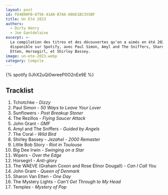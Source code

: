 ```yaml
---
layout: post
id: FD4B90FB-0756-41A0-B7A6-886E1BC355BF
title: Un Été 2023
authors:
  - Dirty Henry
  - Joe Gantdelaine
excerpt: >-
  La compilation des titres et des découvertes qu'on a aimés en été 2023,
  disponible sur Spotify, avec Paul Simon, Amyl and The Sniffers, Sharon Van
  Etten, Horsegirl, et Shirley Bassey.
image: un-ete-2023.webp
category: Compile
---
```


{% spotify 0JhX2uQi0wreeP0O2nEe9E %}

## Tracklist

1. Tchotchke - _Dizzy_
2. Paul Simon - _50 Ways to Leave Your Lover_
3. Sunflowers - _Post Breakup Stoner_
4. The Rezillos - _Flying Saucer Attack_
5. John Grant - _GMF_
6. Amyl and The Sniffers - _Guided by Angels_
7. The Coral - _Wild Bird_
8. Shirley Bassey - _Jezahel - 2000 Remaster_
9. Little Bob Story - _Riot in Toulouse_
10. Big Dee Irwin - _Swinging on a Star_
11. Wipers - _Over the Edge_
12. Horsegirl - _Anti-glory_
13. The WAEVE (Graham Coxon and Rose Elinor Dougall) - _Can I Call You_
14. John Grant - _Queen of Denmark_
15. Sharon Van Etten - _One Day_
16. The Mystery Lights - _Can't Get Through to My Head_
17. Temples - _Mystery of Pop_
